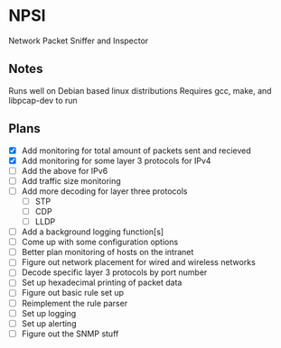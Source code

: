 # NPSI
Network Packet Sniffer and Inspector
## Notes
Runs well on Debian based linux distributions
Requires gcc, make, and libpcap-dev to run

## Plans
 - [x] Add monitoring for total amount of packets sent and recieved
 - [x] Add monitoring for some layer 3 protocols for IPv4
 - [ ] Add the above for IPv6
 - [ ] Add traffic size monitoring
 - [ ] Add more decoding for layer three protocols
    - [ ] STP
    - [ ] CDP
    - [ ] LLDP
 - [ ] Add a background logging function[s]
 - [ ] Come up with some configuration options
 - [ ] Better plan monitoring of hosts on the intranet
 - [ ] Figure out network placement for wired and wireless networks
 - [ ] Decode specific layer 3 protocols by port number
 - [ ] Set up hexadecimal printing of packet data
 - [ ] Figure out basic rule set up
 - [ ] Reimplement the rule parser
 - [ ] Set up logging
 - [ ] Set up alerting
 - [ ] Figure out the SNMP stuff